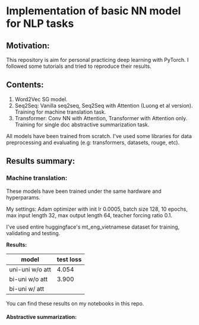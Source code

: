 # Implementation of basic NN model for NLP tasks

## Motivation:

This repository is aim for personal practicing deep learning with PyTorch. I followed some tutorials and tried to reproduce their results.

## Contents:

1. Word2Vec SG model.
2. Seq2Seq: Vanilla seq2seq, Seq2Seq with Attention (Luong et al version). Training for machine translation task.
3. Transformer: Conv NN with Attention, Transformer with Attention only. Training for single doc abstractive summarization task.

All models have been trained from scratch. I've used some libraries for data preprocessing and evaluating (e.g: transformers, datasets, rouge, etc).

## Results summary:

### Machine translation:

These models have been trained under the same hardware and hyperparams.

My settings: Adam optimizer with init lr 0.0005, batch size 128, 10 epochs, max input length 32, max output length 64, teacher forcing ratio 0.1.

I've used entire huggingface's mt_eng_vietnamese dataset for training, validating and testing.

**Results:**

| model           | test loss |
|-----------------|-----------|
| uni-uni w/o att | 4.054     |
| bi-uni w/o att  | 3.900     |
| bi-uni w/ att   |           |

You can find these results on my notebooks in this repo.

#### Abstractive summarization:

